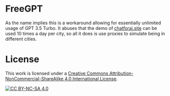 # FreeGPT
As the name implies this is a workaround allowing for essentially unlimited usage of GPT 3.5 Turbo.
It abuses that the demo of [chatforai.site](chatforai.site) can be used 10 times a day per city, so all it does is use proxies to simulate being in different cities.

# License
This work is licensed under a
[Creative Commons Attribution-NonCommercial-ShareAlike 4.0 International License][cc-by-nc-sa].

[![CC BY-NC-SA 4.0][cc-by-nc-sa-image]][cc-by-nc-sa]

[cc-by-nc-sa]: http://creativecommons.org/licenses/by-nc-sa/4.0/
[cc-by-nc-sa-image]: https://licensebuttons.net/l/by-nc-sa/4.0/88x31.png
[cc-by-nc-sa-shield]: https://img.shields.io/badge/License-CC%20BY--NC--SA%204.0-lightgrey.svg
